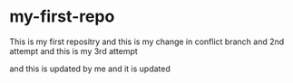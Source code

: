# my-first-repo
This is my first repositry
and this is my  change in conflict branch 
and 2nd attempt
and this is my 3rd attempt

and this is updated by me 
and it is updated